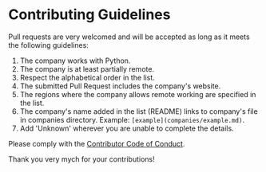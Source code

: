 # Contributing Guidelines

Pull requests are very welcomed and will be accepted as long as it meets the following guidelines:

1. The company works with Python.
1. The company is at least partially remote.
1. Respect the alphabetical order in the list.
1. The submitted Pull Request includes the company's website.
1. The regions where the company allows remote working are specified in the list.
1. The company's name added in the list (README) links to company's file in companies directory. Example: `[example](companies/example.md)`.
1. Add 'Unknown' wherever you are unable to complete the details.

Please comply with the [Contributor Code of Conduct](CODE_OF_CONDUCT.md).

Thank you very mych for your contributions!

